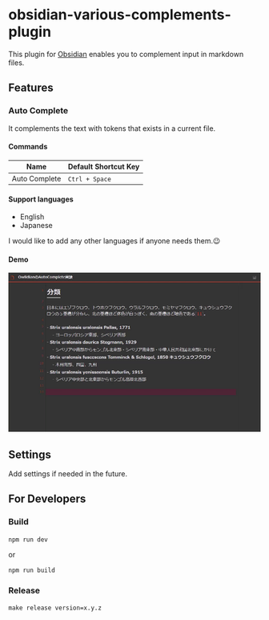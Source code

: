 obsidian-various-complements-plugin
===================================

This plugin for [Obsidian] enables you to complement input in markdown files.

Features
--------

### Auto Complete

It complements the text with tokens that exists in a current file.

#### Commands

| Name          | Default Shortcut Key |
| ------------- | -------------------- |
| Auto Complete | `Ctrl + Space`       |

#### Support languages

- English
- Japanese

I would like to add any other languages if anyone needs them.😉

#### Demo

![](demo/demo.gif)


Settings
--------

Add settings if needed in the future.


For Developers
-------------

### Build

```
npm run dev
```

or

```
npm run build
```

### Release

```
make release version=x.y.z
```

[Obsidian]: https://obsidian.md/
